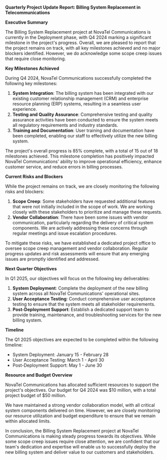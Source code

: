**Quarterly Project Update Report: Billing System Replacement in Telecommunications**

**Executive Summary**

The Billing System Replacement project at NovaTel Communications is currently in the Deployment phase, with Q4 2024 marking a significant milestone in the project's progress. Overall, we are pleased to report that the project remains on track, with all key milestones achieved and no major blockers identified. However, we do acknowledge some scope creep issues that require close monitoring.

**Key Milestones Achieved**

During Q4 2024, NovaTel Communications successfully completed the following key milestones:

1. **System Integration**: The billing system has been integrated with our existing customer relationship management (CRM) and enterprise resource planning (ERP) systems, resulting in a seamless user experience.
2. **Testing and Quality Assurance**: Comprehensive testing and quality assurance activities have been conducted to ensure the system meets all regulatory requirements and industry standards.
3. **Training and Documentation**: User training and documentation have been completed, enabling our staff to effectively utilize the new billing system.

The project's overall progress is 85% complete, with a total of 15 out of 18 milestones achieved. This milestone completion has positively impacted NovaTel Communications' ability to improve operational efficiency, enhance customer service, and reduce errors in billing processes.

**Current Risks and Blockers**

While the project remains on track, we are closely monitoring the following risks and blockers:

1. **Scope Creep**: Some stakeholders have requested additional features that were not initially included in the scope of work. We are working closely with these stakeholders to prioritize and manage these requests.
2. **Vendor Collaboration**: There have been some issues with vendor communication, particularly regarding the delivery of critical system components. We are actively addressing these concerns through regular meetings and issue escalation procedures.

To mitigate these risks, we have established a dedicated project office to oversee scope creep management and vendor collaboration. Regular progress updates and risk assessments will ensure that any emerging issues are promptly identified and addressed.

**Next Quarter Objectives**

In Q1 2025, our objectives will focus on the following key deliverables:

1. **System Deployment**: Complete the deployment of the new billing system across all NovaTel Communications' operational sites.
2. **User Acceptance Testing**: Conduct comprehensive user acceptance testing to ensure that the system meets all stakeholder requirements.
3. **Post-Deployment Support**: Establish a dedicated support team to provide training, maintenance, and troubleshooting services for the new billing system.

**Timeline**

The Q1 2025 objectives are expected to be completed within the following timeline:

* System Deployment: January 15 - February 28
* User Acceptance Testing: March 1 - April 30
* Post-Deployment Support: May 1 - June 30

**Resource and Budget Overview**

NovaTel Communications has allocated sufficient resources to support the project's objectives. Our budget for Q4 2024 was $10 million, with a total project budget of $50 million.

We have maintained a strong vendor collaboration model, with all critical system components delivered on time. However, we are closely monitoring our resource utilization and budget expenditure to ensure that we remain within allocated limits.

In conclusion, the Billing System Replacement project at NovaTel Communications is making steady progress towards its objectives. While some scope creep issues require close attention, we are confident that our team's dedication and expertise will enable us to successfully deploy the new billing system and deliver value to our customers and stakeholders.